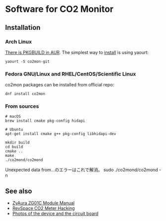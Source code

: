 # Software for CO2 Monitor

## Installation

### Arch Linux
[There is PKGBUILD in AUR](https://aur.archlinux.org/packages/co2mon-git/). The simplest way to [install](https://wiki.archlinux.org/index.php/Arch_User_Repository#Installing_packages) is using yaourt:

`yaourt -S co2mon-git`

### Fedora GNU/Linux and RHEL/CentOS/Scientific Linux
co2mon packages can be installed from official repo:

`dnf install co2mon`

### From sources

    # macOS
    brew install cmake pkg-config hidapi

    # Ubuntu
    apt-get install cmake g++ pkg-config libhidapi-dev

    mkdir build
    cd build
    cmake ..
    make
    ./co2mond/co2mond

  Unexpected data from...のエラーはこれで解消。
  sudo ./co2mond/co2mond -n

## See also

  * [ZyAura ZG01C Module Manual](http://www.zyaura.com/support/manual/pdf/ZyAura_CO2_Monitor_ZG01C_Module_ApplicationNote_141120.pdf)
  * [RevSpace CO2 Meter Hacking](https://revspace.nl/CO2MeterHacking)
  * [Photos of the device and the circuit board](http://habrahabr.ru/company/masterkit/blog/248403/)
